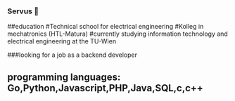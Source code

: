 ### Servus 👋

##education
#Technical school for electrical engineering
#Kolleg in mechatronics (HTL-Matura)
#currently studying information technology and electrical engineering at the TU-Wien

###looking for a job as a backend developer

## programming languages: Go,Python,Javascript,PHP,Java,SQL,c,c++

